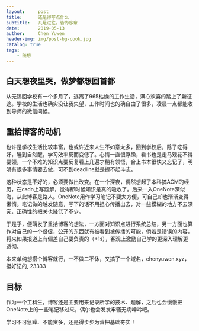 ```yaml
---
layout:     post
title:      还是得写点什么
subtitle:   凡是过往，皆为序章
date:       2019-05-13
author:     Chen Yuwen
header-img: img/post-bg-cook.jpg
catalog: true
tags:
    - 随想
---
```

## 白天想夜里哭，做梦都想回首都
从无锡回学校有一个多月了，逃离了965枯燥的工作生活，满心欢喜的踏上了新征途。学校的生活也确实没让我失望，工作时间也的确自由了很多，凌晨一点都能收到导师的微信问候。 

## 重拾博客的动机
也许是学校生活比较丰富，也或许近来人生不如意太多，回到学校后，除了吃得好，睡到自然醒，学习效率反而变低了。心情一直很浮躁，看书也是走马观花不得要领，一个不难的知识点要反复看上几遍才稍有领悟，合上书本很快又忘记了，明明有很多事情要去做，可不到deadline就是提不起斗志。  

这种状态是不好的，必须要做出改变。在一个深夜，偶然想起了本科搞ACM的经历，在csdn上写题解，觉得那时候知识是真的吸收了。后来一入OneNote深似海，从此博客是路人。OneNote用作学习笔记不要太方便，可自己却也渐渐变得懒惰。笔记做的越发随意，写下的话不用担心传播出去，对一些模糊的地方不去深究，正确性的把关也降低了不少。  

于是乎，便萌发了重拾博客的想法，一方面对知识点进行系统总结，另一方面也算作对自己的一个督促，公开的东西就有被看到被传播的可能，倘若是错误的内容，将来如果报道上有偏差自己要负责的（+1s），客观上激励自己学的更深入理解更透彻。

本来单纯想搭个博客就行，一不做二不休，又搞了一个域名，chenyuwen.xyz，挺好记的, 23333

## 目标
作为一个工科生，博客还是主要用来记录所学的技术、题解，之后也会慢慢把OneNote上的一些笔记移过来，偶尔也会发发牢骚无病呻吟吧。  

学习不可急躁、不能贪多，还是得步步为营把基础夯实！

